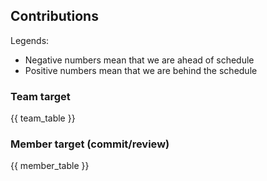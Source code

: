 ## Contributions

Legends:

- Negative numbers mean that we are ahead of schedule
- Positive numbers mean that we are behind the schedule

### Team target

{{ team_table }}

### Member target (commit/review)

{{ member_table }}